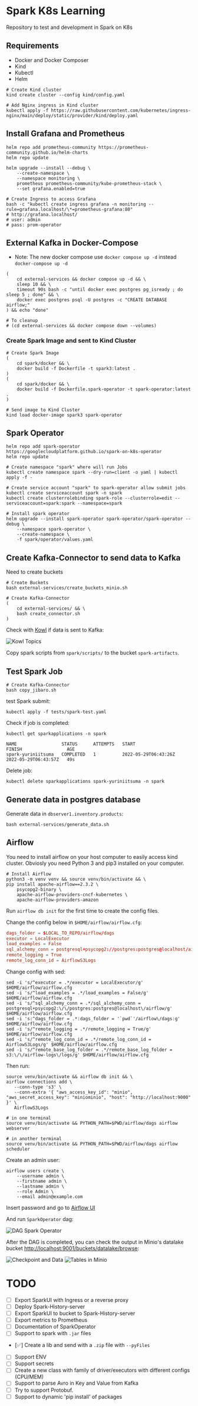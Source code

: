 # Spark K8s Learning

Repository to test and development in Spark on K8s

## Requirements

- Docker and Docker Composer
- Kind
- Kubectl
- Helm

```shell
# Create Kind cluster
kind create cluster --config kind/config.yaml

# Add Nginx ingress in Kind cluster
kubectl apply -f https://raw.githubusercontent.com/kubernetes/ingress-nginx/main/deploy/static/provider/kind/deploy.yaml
```

## Install Grafana and Prometheus

```shell
helm repo add prometheus-community https://prometheus-community.github.io/helm-charts
helm repo update

helm upgrade --install --debug \
    --create-namespace \
    --namespace monitoring \
    prometheus prometheus-community/kube-prometheus-stack \
    --set grafana.enabled=true

# Create Ingress to access Grafana
bash -c "kubectl create ingress grafana -n monitoring --rule=grafana.localhost/\*=prometheus-grafana:80"
# http://grafana.localhost/
# user: admin
# pass: prom-operator
```

## External Kafka in Docker-Compose

- Note: The new docker compose use `docker compose up -d` instead `docker-compose up -d`

```shell
(
    cd external-services && docker compose up -d && \
    sleep 10 && \
    timeout 90s bash -c "until docker exec postgres pg_isready ; do sleep 5 ; done" && \
    docker exec postgres psql -U postgres -c "CREATE DATABASE airflow;"
) && echo "done"

# To cleanup
# (cd external-services && docker compose down --volumes)
```

### Create Spark Image and sent to Kind Cluster

```shell
# Create Spark Image
(
    cd spark/docker && \
    docker build -f Dockerfile -t spark3:latest .
)
(
    cd spark/docker && \
    docker build -f Dockerfile.spark-operator -t spark-operator:latest .
)

# Send image to Kind Cluster
kind load docker-image spark3 spark-operator
```

## Spark Operator

```shell
helm repo add spark-operator https://googlecloudplatform.github.io/spark-on-k8s-operator
helm repo update

# Create namespace "spark" where will run Jobs
kubectl create namespace spark --dry-run=client -o yaml | kubectl apply -f -

# Create service account "spark" to spark-operator allow submit jobs
kubectl create serviceaccount spark -n spark
kubectl create clusterrolebinding spark-role --clusterrole=edit --serviceaccount=spark:spark --namespace=spark

# Install spark operator
helm upgrade --install spark-operator spark-operator/spark-operator --debug \
    --namespace spark-operator \
    --create-namespace \
    -f spark/operator/values.yaml
```

## Create Kafka-Connector to send data to Kafka

Need to create buckets

```shell
# Create Buckets
bash external-services/create_buckets_minio.sh
```

```shell
# Create Kafka-Connector
(
    cd external-services/ && \
    bash create_connector.sh
)
```

Check with [Kowl](http://localhost:10000/topics) if data is sent to Kafka:

![Kowl Topics](docs/img/kowl-topics.png)

Copy spark scripts from `spark/scripts/` to the bucket `spark-artifacts`.

## Test Spark Job

```shell
# Create Kafka-Connector
bash copy_jibaro.sh
```

test Spark submit:

```shell
kubectl apply -f tests/spark-test.yaml
```

Check if job is completed:

```shell
kubectl get sparkapplications -n spark
```

```
NAME                 STATUS      ATTEMPTS   START                  FINISH                 AGE
spark-yuriniitsuma   COMPLETED   1          2022-05-29T06:43:26Z   2022-05-29T06:43:57Z   49s
```

Delete job:

```shell
kubectl delete sparkapplications spark-yuriniitsuma -n spark
```

## Generate data in postgres database

Generate data in `dbserver1.inventory.products`:

```shell
bash external-services/generate_data.sh
```

## Airflow

You need to install airflow on your host computer to easily access kind cluster.
Obviosly you need Python 3 and pip3 installed on your computer.

```shell
# Install Airflow
python3 -m venv venv && source venv/bin/activate && \
pip install apache-airflow==2.3.2 \
    psycopg2-binary \
    apache-airflow-providers-cncf-kubernetes \
    apache-airflow-providers-amazon
```

Run `airflow db init` for the first time to create the config files.

Change the config below in `$HOME/airflow/airflow.cfg`:

```conf
dags_folder = $LOCAL_TO_REPO/airflow/dags
executor = LocalExecutor
load_examples = False
sql_alchemy_conn = postgresql+psycopg2://postgres:postgres@localhost/airflow
remote_logging = True
remote_log_conn_id = AirflowS3Logs
```

Change config with sed:

```shell
sed -i 's/^executor = .*/executor = LocalExecutor/g' $HOME/airflow/airflow.cfg
sed -i 's/^load_examples = .*/load_examples = False/g' $HOME/airflow/airflow.cfg
sed -i 's/^sql_alchemy_conn = .*/sql_alchemy_conn = postgresql+psycopg2:\/\/postgres:postgres@localhost\/airflow/g' $HOME/airflow/airflow.cfg
sed -i 's:^dags_folder = .*:dags_folder = '`pwd`'/airflow\/dags:g' $HOME/airflow/airflow.cfg
sed -i 's/^remote_logging = .*/remote_logging = True/g' $HOME/airflow/airflow.cfg
sed -i 's/^remote_log_conn_id = .*/remote_log_conn_id = AirflowS3Logs/g' $HOME/airflow/airflow.cfg
sed -i 's/^remote_base_log_folder = .*/remote_base_log_folder = s3:\/\/airflow-logs\/logs/g' $HOME/airflow/airflow.cfg
```

Then run:

```shell
source venv/bin/activate && airflow db init && \
airflow connections add \
   --conn-type 's3' \
   --conn-extra '{ "aws_access_key_id": "minio", "aws_secret_access_key": "miniominio", "host": "http://localhost:9000" }' \
   AirflowS3Logs
```

```shell
# in one terminal
source venv/bin/activate && PYTHON_PATH=$PWD/airflow/dags airflow webserver

# in another terminal
source venv/bin/activate && PYTHON_PATH=$PWD/airflow/dags airflow scheduler
```

Create an admin user:

```shell
airflow users create \
    --username admin \
    --firstname admin \
    --lastname admin \
    --role Admin \
    --email admin@example.com
```

Insert password and go to [Airflow UI](http://localhost:8080/)

And run `SparkOperator` dag:

![DAG Spark Operator](docs/img/dag-spark-operator.png)

After the DAG is completed, you can check the output in Minio's datalake bucket [http://localhost:9001/buckets/datalake/browse](http://localhost:9001/buckets/datalake/browse):

![Checkpoint and Data](docs/img/minio-checkpoint-data.png)
![Tables in Minio](docs/img/dataset-in-minio.png)


# TODO

- [ ] Export SparkUI with Ingress or a reverse proxy
- [ ] Deploy Spark-History-server
- [ ] Export SparkUI to bucket to Spark-History-server
- [ ] Export metrics to Prometheus
- [ ] Documentation of SparkOperator
- [ ] Support to spark with `.jar` files
- [✅] Create a lib and send with a `.zip` file with `--pyFiles`
- [ ] Support ENV
- [ ] Support secrets
- [ ] Create a new class with family of driver/executors with different configs (CPU/MEM)
- [ ] Support to parse Avro in Key and Value from Kafka
- [ ] Try to support Protobuf.
- [ ] Support to dynamic 'pip install' of packages